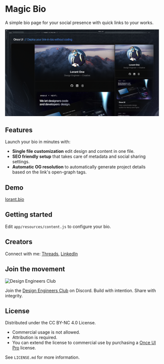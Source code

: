 # Magic Bio

A simple bio page for your social presence with quick links to your works.

![Magic Bio](public/images/og.jpg)

## Features

Launch your bio in minutes with:
* **Single file customization** edit design and content in one file. 
* **SEO friendly setup** that takes care of metadata and social sharing settings.
* **Automatic OG resolution** to automatically generate project details based on the link's open-graph tags.

## Demo
[lorant.bio](https://lorant.bio)

## Getting started

Edit `app/resources/content.js` to configure your bio.

## Creators

Connect with me: [Threads](https://www.threads.net/@lorant.one), [LinkedIn](https://www.linkedin.com/in/lorant-one/)

## Join the movement

![Design Engineers Club](https://docs.once-ui.com/images/docs/vibe-coding-dark.jpg)

Join the [Design Engineers Club](https://discord.com/invite/5EyAQ4eNdS) on Discord. Build with intention. Share with integrity.

## License

Distributed under the CC BY-NC 4.0 License.
- Commercial usage is not allowed.
- Attribution is required.
- You can extend the license to commercial use by purchasing a [Once UI Pro](https://once-ui.com/pricing) license.

See `LICENSE.md` for more information.